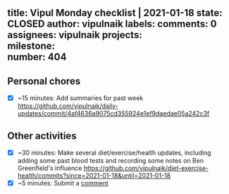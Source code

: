 title:	Vipul Monday checklist | 2021-01-18
state:	CLOSED
author:	vipulnaik
labels:	
comments:	0
assignees:	vipulnaik
projects:	
milestone:	
number:	404
--
## Personal chores

- [x] ~15 minutes: Add summaries for past week https://github.com/vipulnaik/daily-updates/commit/4af4636a9075cd355924e1ef9daedae05a242c3f

## Other activities

- [x] ~30 minutes: Make several diet/exercise/health updates, including adding some past blood tests and recording some notes on Ben Greenfield's influence https://github.com/vipulnaik/diet-exercise-health/commits?since=2021-01-18&until=2021-01-18
- [x] ~5 minutes: Submit a [comment](https://www.econlib.org/a-shocking-usps-admission/#comment-266346) 
